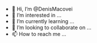 - 👋 Hi, I’m @DenisMacovei
- 👀 I’m interested in ...
- 🌱 I’m currently learning ...
- 💞️ I’m looking to collaborate on ...
- 📫 How to reach me ...

<!---
DenisMacovei/DenisMacovei is a ✨ special ✨ repository because its `README.md` (this file) appears on your GitHub profile.
You can click the Preview link to take a look at your changes.
--->
